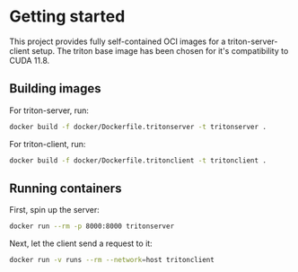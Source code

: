 # Getting started

This project provides fully self-contained OCI images for a triton-server-client setup. The triton base image has been chosen for it's compatibility to CUDA 11.8.

## Building images

For triton-server, run:

```bash
docker build -f docker/Dockerfile.tritonserver -t tritonserver .
```

For triton-client, run:

```bash
docker build -f docker/Dockerfile.tritonclient -t tritonclient .
```

## Running containers

First, spin up the server:

```bash
docker run --rm -p 8000:8000 tritonserver
```

Next, let the client send a request to it:

```bash
docker run -v runs --rm --network=host tritonclient
```
